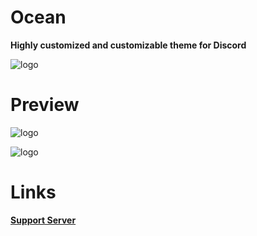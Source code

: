 # Ocean
**Highly customized and customizable theme for Discord**

![logo](https://cdn.discordapp.com/attachments/468141324906921984/874986058562043984/background.png)
# Preview

![logo](https://cdn.discordapp.com/attachments/468141324906921984/875293866130014258/unknown.png)

![logo](https://cdn.discordapp.com/attachments/468141324906921984/875293914481950730/unknown.png)

# Links 
**[Support Server](https://dsc.gg/devevil)**

